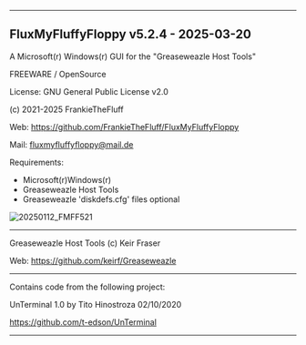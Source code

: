 -----------------------------------------------------------------

FluxMyFluffyFloppy v5.2.4 - 2025-03-20
-

A Microsoft(r) Windows(r) GUI for the "Greaseweazle Host Tools"

FREEWARE / OpenSource

License: GNU General Public License v2.0

(c) 2021-2025 FrankieTheFluff

Web: https://github.com/FrankieTheFluff/FluxMyFluffyFloppy

Mail: fluxmyfluffyfloppy@mail.de

Requirements:
- Microsoft(r)Windows(r)
- Greaseweazle Host Tools
- Greaseweazle 'diskdefs.cfg' files optional

![20250112_FMFF521](https://github.com/user-attachments/assets/3e8a767b-c851-46ba-9545-646c81fd6f1b)
  
-----------------------------------------------------------------

Greaseweazle Host Tools (c) Keir Fraser

Web: https://github.com/keirf/Greaseweazle

-----------------------------------------------------------------

Contains code from the following project:

UnTerminal 1.0 by Tito Hinostroza 02/10/2020

https://github.com/t-edson/UnTerminal

-----------------------------------------------------------------
